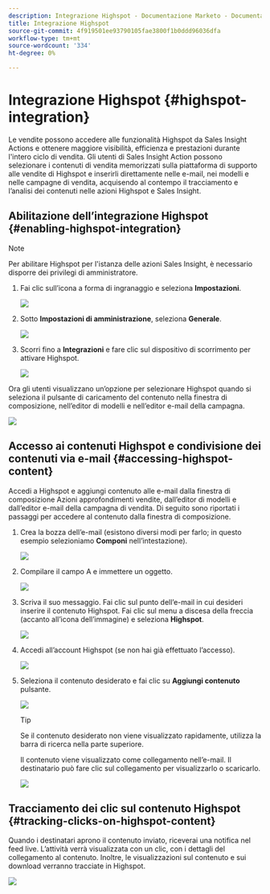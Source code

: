 ```yaml
---
description: Integrazione Highspot - Documentazione Marketo - Documentazione del prodotto
title: Integrazione Highspot
source-git-commit: 4f919501ee93790105fae3800f1b0ddd96036dfa
workflow-type: tm+mt
source-wordcount: '334'
ht-degree: 0%

---
```


# Integrazione Highspot {#highspot-integration}

Le vendite possono accedere alle funzionalità Highspot da Sales Insight Actions e ottenere maggiore visibilità, efficienza e prestazioni durante l&#39;intero ciclo di vendita. Gli utenti di Sales Insight Action possono selezionare i contenuti di vendita memorizzati sulla piattaforma di supporto alle vendite di Highspot e inserirli direttamente nelle e-mail, nei modelli e nelle campagne di vendita, acquisendo al contempo il tracciamento e l’analisi dei contenuti nelle azioni Highspot e Sales Insight.

## Abilitazione dell’integrazione Highspot {#enabling-highspot-integration}

>[!NOTE]
>
>Per abilitare Highspot per l&#39;istanza delle azioni Sales Insight, è necessario disporre dei privilegi di amministratore.

1. Fai clic sull’icona a forma di ingranaggio e seleziona **Impostazioni**.

   ![](assets/highspot-integration-1.png)

1. Sotto **Impostazioni di amministrazione**, seleziona **Generale**.

   ![](assets/highspot-integration-2.png)

1. Scorri fino a **Integrazioni** e fare clic sul dispositivo di scorrimento per attivare Highspot.

   ![](assets/highspot-integration-3.png)

Ora gli utenti visualizzano un’opzione per selezionare Highspot quando si seleziona il pulsante di caricamento del contenuto nella finestra di composizione, nell’editor di modelli e nell’editor e-mail della campagna.

![](assets/highspot-integration-4.png)

## Accesso ai contenuti Highspot e condivisione dei contenuti via e-mail {#accessing-highspot-content}

Accedi a Highspot e aggiungi contenuto alle e-mail dalla finestra di composizione Azioni approfondimenti vendite, dall’editor di modelli e dall’editor e-mail della campagna di vendita. Di seguito sono riportati i passaggi per accedere al contenuto dalla finestra di composizione.

1. Crea la bozza dell’e-mail (esistono diversi modi per farlo; in questo esempio selezioniamo **Componi** nell’intestazione).

   ![](assets/highspot-integration-5.png)

1. Compilare il campo A e immettere un oggetto.

   ![](assets/highspot-integration-6.png)

1. Scriva il suo messaggio. Fai clic sul punto dell’e-mail in cui desideri inserire il contenuto Highspot. Fai clic sul menu a discesa della freccia (accanto all’icona dell’immagine) e seleziona **Highspot**.

   ![](assets/highspot-integration-7.png)

1. Accedi all’account Highspot (se non hai già effettuato l’accesso).

   ![](assets/highspot-integration-8.png)

1. Seleziona il contenuto desiderato e fai clic su **Aggiungi contenuto** pulsante.

   ![](assets/highspot-integration-9.png)

   >[!TIP]
   >
   >Se il contenuto desiderato non viene visualizzato rapidamente, utilizza la barra di ricerca nella parte superiore.

   Il contenuto viene visualizzato come collegamento nell’e-mail. Il destinatario può fare clic sul collegamento per visualizzarlo o scaricarlo.

   ![](assets/highspot-integration-10.png)

## Tracciamento dei clic sul contenuto Highspot {#tracking-clicks-on-highspot-content}

Quando i destinatari aprono il contenuto inviato, riceverai una notifica nel feed live. L’attività verrà visualizzata con un clic, con i dettagli del collegamento al contenuto. Inoltre, le visualizzazioni sul contenuto e sui download verranno tracciate in Highspot.

![](assets/highspot-integration-11.png)
